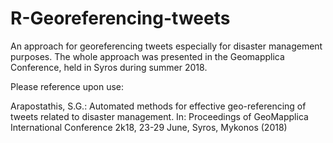 # R-Georeferencing-tweets
An approach for georeferencing tweets especially for disaster management purposes.
The whole approach was presented in the Geomapplica Conference, held in Syros during summer 2018.

Please reference upon use:

Arapostathis, S.G.: Automated methods for effective geo-referencing of tweets related to disaster management. In: Proceedings of GeoMapplica International Conference 2k18, 23-29 June, Syros, Mykonos (2018)
